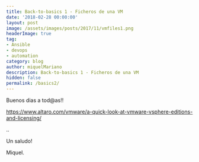 ```yaml
---
title: Back-to-basics 1 - Ficheros de una VM
date: '2018-02-28 00:00:00'
layout: post
image: /assets/images/posts/2017/11/vmfiles1.png
headerImage: true
tag:
- Ansible
- devops
- automation
category: blog
author: miquelMariano
description: Back-to-basics 1 - Ficheros de una VM
hidden: false
permalink: /basics2/
---
```


Buenos dias a tod@as!!

https://www.altaro.com/vmware/a-quick-look-at-vmware-vsphere-editions-and-licensing/

..


Un saludo!

Miquel.


